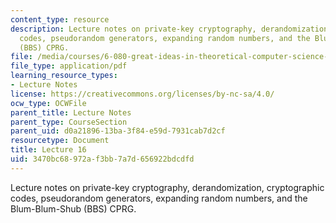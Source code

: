 ```yaml
---
content_type: resource
description: Lecture notes on private-key cryptography, derandomization, cryptographic
  codes, pseudorandom generators, expanding random numbers, and the Blum-Blum-Shub
  (BBS) CPRG.
file: /media/courses/6-080-great-ideas-in-theoretical-computer-science-spring-2008/3470bc68972af3bb7a7d656922bdcdfd_lec16.pdf
file_type: application/pdf
learning_resource_types:
- Lecture Notes
license: https://creativecommons.org/licenses/by-nc-sa/4.0/
ocw_type: OCWFile
parent_title: Lecture Notes
parent_type: CourseSection
parent_uid: d0a21896-13ba-3f84-e59d-7931cab7d2cf
resourcetype: Document
title: Lecture 16
uid: 3470bc68-972a-f3bb-7a7d-656922bdcdfd
---
```

Lecture notes on private-key cryptography, derandomization, cryptographic codes, pseudorandom generators, expanding random numbers, and the Blum-Blum-Shub (BBS) CPRG.